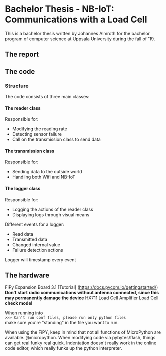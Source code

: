 # Bachelor Thesis - NB-IoT: Communications with a Load Cell
This is a bachelor thesis written by Johannes Almroth for the bachelor program of computer science at Uppsala University during the fall of '19.

## The report


## The code

### Structure
The code consists of three main classes:

#### The reader class
Responsible for:
* Modifying the reading rate
* Detecting sensor failure
* Call on the transmission class to send data

#### The transmission class
Responsible for:
* Sending data to the outside world
* Handling both Wifi and NB-IoT

#### The logger class
Responsible for:
* Logging the actions of the reader class
* Displaying logs through visual means

Different events for a logger:
+ Read data
+ Transmitted data
+ Changed internal value
+ Failure detection actions

Logger will timestamp every event

## The hardware
FiPy
Expansion Board 3.1
[Tutorial] (https://docs.pycom.io/gettingstarted/)
**Don't start radio communications without antenna connected, since this may permanently damage the device**
HX711 Load Cell Amplifier
Load Cell **check model**

When running into  
`>>> Can't run conf files, please run only python files`  
make sure you're "standing" in the file you want to run.

When using the FiPY, keep in mind that not all functions of MicroPython are available. @micropython.
When modifying code via pybytes/flash, things can get real funky real quick. Indentation doesn't really work in the online code editor, which really funks up the python interpreter.